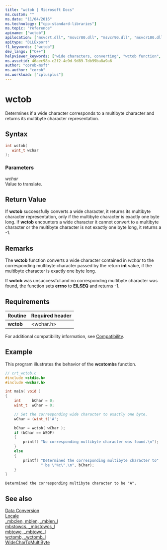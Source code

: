 ```yaml
---
title: "wctob | Microsoft Docs"
ms.custom: ""
ms.date: "11/04/2016"
ms.technology: ["cpp-standard-libraries"]
ms.topic: "reference"
apiname: ["wctob"]
apilocation: ["msvcrt.dll", "msvcr80.dll", "msvcr90.dll", "msvcr100.dll", "msvcr100_clr0400.dll", "msvcr110.dll", "msvcr110_clr0400.dll", "msvcr120.dll", "msvcr120_clr0400.dll", "ucrtbase.dll", "api-ms-win-crt-convert-l1-1-0.dll"]
apitype: "DLLExport"
f1_keywords: ["wctob"]
dev_langs: ["C++"]
helpviewer_keywords: ["wide characters, converting", "wctob function", "characters, converting"]
ms.assetid: 46aec98b-c2f2-4e9d-9d89-7db99ba8a9a6
author: "corob-msft"
ms.author: "corob"
ms.workload: ["cplusplus"]
---
```

# wctob

Determines if a wide character corresponds to a multibyte character and returns its multibyte character representation.

## Syntax

```C
int wctob(
   wint_t wchar
);
```

### Parameters

*wchar*<br/>
Value to translate.

## Return Value

If **wctob** successfully converts a wide character, it returns its multibyte character representation, only if the multibyte character is exactly one byte long. If **wctob** encounters a wide character it cannot convert to a multibyte character or the multibyte character is not exactly one byte long, it returns a -1.

## Remarks

The **wctob** function converts a wide character contained in *wchar* to the corresponding multibyte character passed by the return **int** value, if the multibyte character is exactly one byte long.

If **wctob** was unsuccessful and no corresponding multibyte character was found, the function sets **errno** to **EILSEQ** and returns -1.

## Requirements

|Routine|Required header|
|-------------|---------------------|
|**wctob**|\<wchar.h>|

For additional compatibility information, see [Compatibility](../../c-runtime-library/compatibility.md).

## Example

This program illustrates the behavior of the **wcstombs** function.

```C
// crt_wctob.c
#include <stdio.h>
#include <wchar.h>

int main( void )
{
    int     bChar = 0;
    wint_t  wChar = 0;

    // Set the corresponding wide character to exactly one byte.
    wChar = (wint_t)'A';

    bChar = wctob( wChar );
    if (bChar == WEOF)
    {
        printf( "No corresponding multibyte character was found.\n");
    }
    else
    {
        printf( "Determined the corresponding multibyte character to"
                " be \"%c\".\n", bChar);
    }
}

```

```Output
Determined the corresponding multibyte character to be "A".
```

## See also

[Data Conversion](../../c-runtime-library/data-conversion.md)<br/>
[Locale](../../c-runtime-library/locale.md)<br/>
[_mbclen, mblen, _mblen_l](mbclen-mblen-mblen-l.md)<br/>
[mbstowcs, _mbstowcs_l](mbstowcs-mbstowcs-l.md)<br/>
[mbtowc, _mbtowc_l](mbtowc-mbtowc-l.md)<br/>
[wctomb, _wctomb_l](wctomb-wctomb-l.md)<br/>
[WideCharToMultiByte](/windows/desktop/api/stringapiset/nf-stringapiset-widechartomultibyte)<br/>
